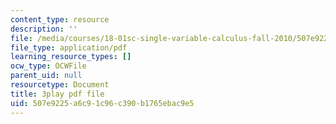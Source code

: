 ```yaml
---
content_type: resource
description: ''
file: /media/courses/18-01sc-single-variable-calculus-fall-2010/507e9225a6c91c96c390b1765ebac9e5_7K1sB05pE0A.pdf
file_type: application/pdf
learning_resource_types: []
ocw_type: OCWFile
parent_uid: null
resourcetype: Document
title: 3play pdf file
uid: 507e9225-a6c9-1c96-c390-b1765ebac9e5
---
```

